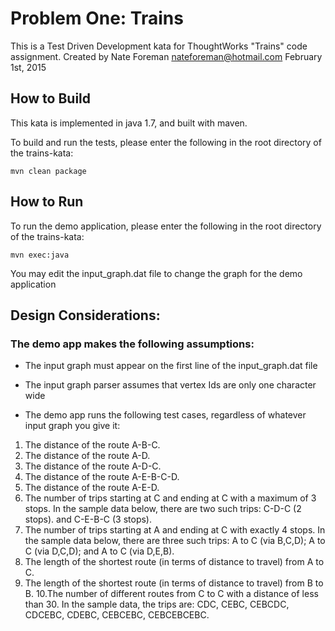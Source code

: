 # Problem One:  Trains

This is a Test Driven Development kata for ThoughtWorks "Trains" code assignment.
Created by Nate Foreman
nateforeman@hotmail.com
February 1st, 2015

## How to Build

This kata is implemented in java 1.7, and built with maven.

To build and run the tests, please enter the following in the root directory of the trains-kata:
	
	mvn clean package

## How to Run 	

To run the demo application, please enter the following in the root directory of the trains-kata:

	mvn exec:java
	
You may edit the input_graph.dat file to change the graph for the demo application

## Design Considerations:

### The demo app makes the following assumptions:

* The input graph must appear on the first line of the input_graph.dat file

* The input graph parser assumes that vertex Ids are only one character wide

* The demo app runs the following test cases, regardless of whatever input graph you give it:
1. The distance of the route A-B-C.
2. The distance of the route A-D.
3. The distance of the route A-D-C.
4. The distance of the route A-E-B-C-D.
5. The distance of the route A-E-D.
6. The number of trips starting at C and ending at C with a maximum of 3 stops.  In the sample data below, there are two such trips: C-D-C (2 stops). and C-E-B-C (3 stops).
7. The number of trips starting at A and ending at C with exactly 4 stops.  In the sample data below, there are three such trips: A to C (via B,C,D); A to C (via D,C,D); and A to C (via D,E,B).
8. The length of the shortest route (in terms of distance to travel) from A to C.
9. The length of the shortest route (in terms of distance to travel) from B to B.
10.The number of different routes from C to C with a distance of less than 30.  In the sample data, the trips are: CDC, CEBC, CEBCDC, CDCEBC, CDEBC, CEBCEBC, CEBCEBCEBC.